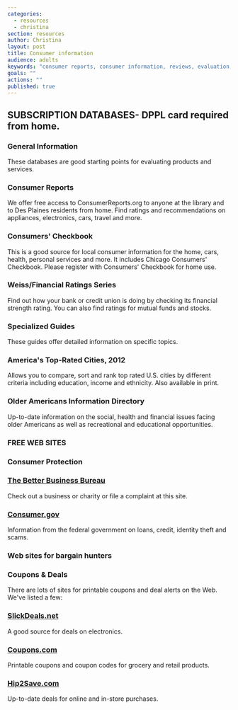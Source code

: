```yaml
---
categories: 
  - resources
  - christina
section: resources
author: Christina
layout: post
title: Consumer information
audience: adults
keywords: "consumer reports, consumer information, reviews, evaluation, product reviews"
goals: ""
actions: ""
published: true
---
```


## SUBSCRIPTION DATABASES- DPPL card required from home.

### General Information

These databases are good starting points for evaluating products and services. 

### Consumer Reports

We offer free access to ConsumerReports.org to anyone at the library and to Des Plaines residents from home. Find ratings and recommendations on appliances, electronics, cars, travel and more.

### Consumers' Checkbook

This is a good source for local consumer information for the home, cars, health, personal services and more. It includes Chicago Consumers' Checkbook. 
Please register with Consumers' Checkbook for home use.

### Weiss/Financial Ratings Series

Find out how your bank or credit union is doing by checking its financial strength rating. You can also find ratings for mutual funds and stocks.

### Specialized Guides

These guides offer detailed information on specific topics.

### America's Top-Rated Cities, 2012

Allows you to compare, sort and rank top rated U.S. cities by different criteria including education, income and ethnicity. Also available in print.

### Older Americans Information Directory

Up-to-date information on the social, health and financial issues facing older Americans as well as recreational and educational opportunities.

### FREE WEB SITES

### Consumer Protection

### [The Better Business Bureau](http://www.bbb.org/)

Check out a business or charity or file a complaint at this site.

### [Consumer.gov](http://www.consumer.gov/)

Information from the federal government on loans, credit, identity theft and scams. 

### Web sites for bargain hunters
 
### Coupons & Deals
There are lots of sites for printable coupons and deal alerts on the Web. We've listed a few:
 
### [SlickDeals.net](http://slickdeals.net/)
A good source for deals on electronics. 

### [Coupons.com](http://www.coupons.com/)
Printable coupons and coupon codes for grocery and retail products.

### [Hip2Save.com](http://hip2save.com/)
Up-to-date deals for online and in-store purchases.